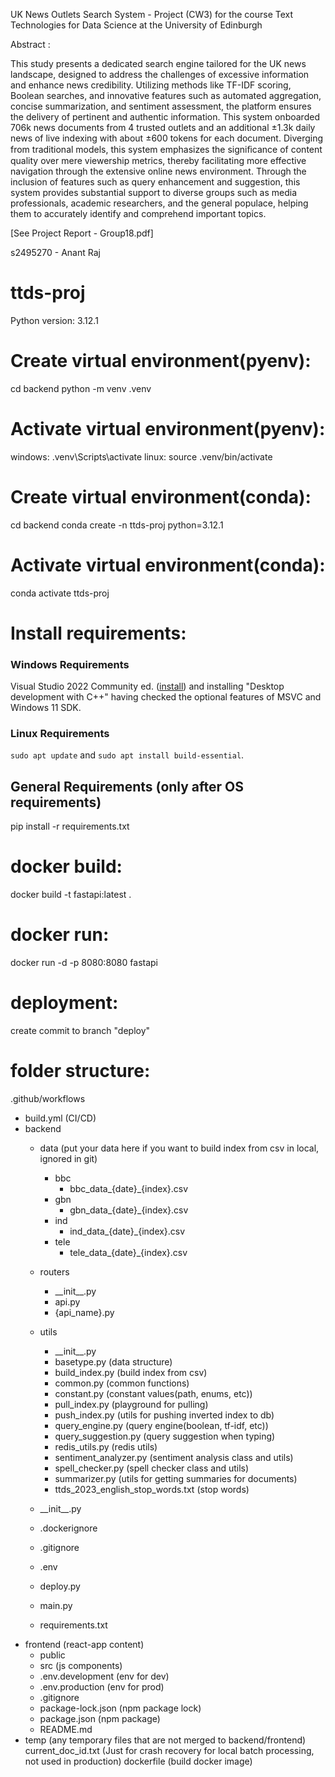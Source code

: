 UK News Outlets Search System - Project (CW3) for the course Text Technologies for Data Science at the University of Edinburgh

Abstract : 

This study presents a dedicated search engine tailored for the UK news landscape, designed to address the challenges of excessive information and enhance news credibility. Utilizing methods like TF-IDF scoring, Boolean searches, and innovative features such as automated aggregation, concise summarization, and sentiment assessment, the platform ensures the delivery of pertinent and authentic information. This system onboarded 706k news documents from 4 trusted outlets and an additional ±1.3k daily news of live indexing with about ±600 tokens for each document. Diverging from traditional models, this system emphasizes the signiﬁcance of content quality over mere viewership metrics, thereby facilitating more effective navigation through the extensive online news environment. Through the inclusion of features such as query enhancement and suggestion, this system provides substantial support to diverse groups such as media professionals, academic researchers, and the general populace, helping them to accurately identify and comprehend important topics.

[See Project Report - Group18.pdf]

s2495270 - Anant Raj 

# ttds-proj
Python version: 3.12.1

# Create virtual environment(pyenv):
cd backend
python -m venv .venv

# Activate virtual environment(pyenv):
windows: .venv\Scripts\activate
linux: source .venv/bin/activate

# Create virtual environment(conda):
cd backend
conda create -n ttds-proj python=3.12.1

# Activate virtual environment(conda):
conda activate ttds-proj

# Install requirements:

### Windows Requirements
 Visual Studio 2022 Community ed. ([install](https://visualstudio.microsoft.com/downloads/)) and installing "Desktop development with C++" having checked the optional features of MSVC and Windows 11 SDK. 

### Linux Requirements
`sudo apt update` and `sudo apt install build-essential`.

## General Requirements (only after OS requirements)
pip install -r requirements.txt



# docker build:
docker build -t fastapi:latest .

# docker run:
docker run -d -p 8080:8080 fastapi

# deployment:
create commit to branch "deploy"

# folder structure:
.github/workflows
- build.yml (CI/CD)
- backend
    - data (put your data here if you want to build index from csv in local, ignored in git)
        - bbc
            - bbc_data_{date}_{index}.csv
        - gbn
            - gbn_data_{date}_{index}.csv
        - ind
            - ind_data_{date}_{index}.csv
        - tele
            - tele_data_{date}_{index}.csv
    - routers
        - \_\_init\_\_.py
        - api.py
        - {api_name}.py
    - utils
        - \_\_init\_\_.py
        - basetype.py (data structure)
        - build_index.py (build index from csv)
        - common.py (common functions)
        - constant.py (constant values(path, enums, etc))
        - pull_index.py (playground for pulling)
        - push_index.py (utils for pushing inverted index to db)
        - query_engine.py (query engine(boolean, tf-idf, etc))
        - query_suggestion.py (query suggestion when typing)
        - redis_utils.py (redis utils)
        - sentiment_analyzer.py (sentiment analysis class and utils)
        - spell_checker.py (spell checker class and utils)
        - summarizer.py (utils for getting summaries for documents)
        - ttds_2023_english_stop_words.txt (stop words)
    - \_\_init\_\_.py
    - .dockerignore
    - .gitignore
    
    - .env
    - deploy.py
    - main.py
    - requirements.txt
- frontend (react-app content)
    - public
    - src (js components)
    - .env.development (env for dev)
    - .env.production (env for prod)
    - .gitignore
    - package-lock.json (npm package lock)
    - package.json (npm package)
    - README.md
- temp (any temporary files that are not merged to backend/frontend)
current_doc_id.txt (Just for crash recovery for local batch processing, not used in production)
dockerfile (build docker image)
